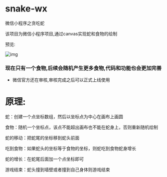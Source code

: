 # snake-wx
微信小程序之贪吃蛇

该项目为微信小程序项目,通过canvas实现蛇和食物的绘制

预览:

![img](https://github.com/whl01135020/snake-wx/blob/master/images/snake.jpg)

### 现在只有一个食物,后续会随机产生更多食物,代码和功能也会更加完善
* 微信官方还在审核,审核完成之后可以正式上线使用

# 原理:
蛇：创建一个点坐标数组，然后以坐标点为中心在画布上画圆

食物：随机一个坐标点，该点不能超出画布也不能在蛇身上，否则重新随机绘制

蛇的移动：把蛇尾的坐标移到蛇头前面

吃到食物：如果蛇头的坐标等于食物的坐标，则蛇吃到食物蛇身增长

蛇的增长：在蛇尾后面加一个点坐标即可

游戏结束：蛇头撞到墙壁或者撞到自己身体则游戏结束



